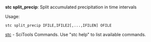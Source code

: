 
**stc split_precip**: Split accumulated precipitation in time intervals

Usage:

```
stc split_precip IFILE,IFILE2[,...,IFILEN] OFILE
```

[stc](https://github.com/MetOffice/stc/blob/main/doc/stc.md) - SciTools Commands. Use "stc help" to list available commands.
